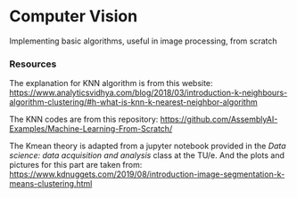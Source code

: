 # Computer Vision
Implementing basic algorithms, useful in image processing, from scratch

### Resources
The explanation for KNN algorithm is from this website: https://www.analyticsvidhya.com/blog/2018/03/introduction-k-neighbours-algorithm-clustering/#h-what-is-knn-k-nearest-neighbor-algorithm

The KNN codes are from this repository: https://github.com/AssemblyAI-Examples/Machine-Learning-From-Scratch/

The Kmean theory is adapted from a jupyter notebook provided in the _Data science: data acquisition and analysis_ class at the TU/e. And the plots and pictures for this part are taken from: https://www.kdnuggets.com/2019/08/introduction-image-segmentation-k-means-clustering.html